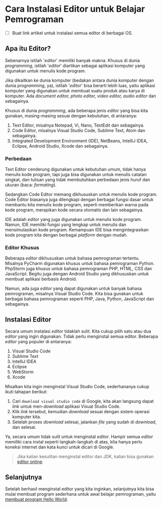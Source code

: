 # Cara Instalasi Editor untuk Belajar Pemrograman

- [ ] Buat link artikel untuk instalasi semua editor di berbagai OS.

## Apa itu Editor?

Sebenarnya istilah '*editor*' memiliki banyak makna. Khusus di dunia *programming*, istilah '*editor*' diartikan sebagai aplikasi komputer yang digunakan untuk menulis kode program. 

Jika dikaitkan ke dunia komputer (bedakan antara dunia komputer dengan dunia *programming*, ya), istilah '*editor*' bisa berarti lebih luas, yaitu aplikasi komputer yang digunakan untuk membuat suatu produk atau karya di komputer. Ada *document editor, photo editor, video editor, audio editor* dan sebagainya.

Khusus di dunia *programming*, ada beberapa jenis *editor* yang bisa kita gunakan, masing-masing sesuai dengan kebutuhan, di antaranya:
1. Text Editor, misalnya Notepad, Vi, Nano, TextEdit dan sebagainya.
2. Code Editor, misalnya Visual Studio Code, Sublime Text, Atom dan sebagainya.
3. Integrated Development Environment (IDE), NetBeans, IntelliJ IDEA, Eclipse, Android Studio, Xcode dan sebagainya.

### Perbedaan

Text Editor cenderung digunakan untuk kebutuhan umum, tidak hanya menulis kode program, tapi juga bisa digunakan untuk menulis catatan singkat, dan tulisan yang tidak membutuhkan perbedaan jenis huruf dan ukuran (baca: *formating*).

Sedangkan Code Editor memang dikhususkan untuk menulis kode program. Code Editor biasanya juga dilengkapi dengan berbagai fungsi dasar untuk membantu kita menulis kode program, seperti memberikan warna pada kode program, merapikan kode secara otomatis dan lain sebagainya.

IDE adalah *editor* yang juga digunakan untuk menulis kode program. Namun, IDE memiliki fungsi yang lengkap untuk menulis dan mensimulasikan kode program. Kemampuan IDE bisa mengintegrasikan kode program kita dengan berbagai *platform* dengan mudah.

### Editor Khusus

Beberapa *editor* dikhususkan untuk bahasa pemrograman tertentu. Misalnya PyCharm digunakan khusus untuk bahasa pemrograman Python. PhpStorm juga khusus untuk bahasa pemrograman PHP, HTML, CSS dan JavaScript. Begitu juga dengan Android Studio yang dikhususkan untuk membuat aplikasi berbasis Android.

Namun, ada juga *editor* yang dapat digunakan untuk banyak bahasa pemrograman, misalnya Visual Studio Code. Kita bisa gunakan untuk berbagai bahasa pemrograman seperti PHP, Java, Python, JavaScript dan sebagainya.

## Instalasi Editor

Secara umum instalasi *editor* tidaklah sulit. Kita cukup pilih satu atau dua *editor* yang ingin digunakan. Tidak perlu menginstal semua editor. Beberapa *editor* yang populer di antaranya:
1. Visual Studio Code
2. Sublime Text
3. IntelliJ IDEA
4. Eclipse
5. WebStorm
6. Xcode

Misalkan kita ingin menginstal Visual Studio Code, sederhananya cukup ikuti tahapan berikut:
1. Cari `download visual studio code` di Google, kita akan langsung dapat *link* untuk men-*download* aplikasi Visual Studio Code. 
2. Klik *link* tersebut, kemudian *download* sesuai dengan sistem operasi komputer kita.
3. Setelah proses *download* selesai, jalankan *file* yang sudah di *download*, dan selesai.

Ya, secara umum tidak sulit untuk menginstal *editor*. Hampir semua *editor* memiliki cara instal seperti langkah-langkah di atas, kita hanya perlu koneksi internet dan kata kunci untuk dicari di Google.

> Jika kalian kesulitan menginstal editor dan JDK, kalian bisa gunakan [editor online](04-cara-ngoding-java-tanpa-instal-jdk-dan-ide.md). 

## Selanjutnya

Setelah berhasil menginstal editor yang kita inginkan, selanjutnya kita bisa mulai membuat program sederhana untuk awal belajar pemrograman, yaitu [membuat program Hello World](05-cara-membuat-program-hello-world-menggunakan-java.md).